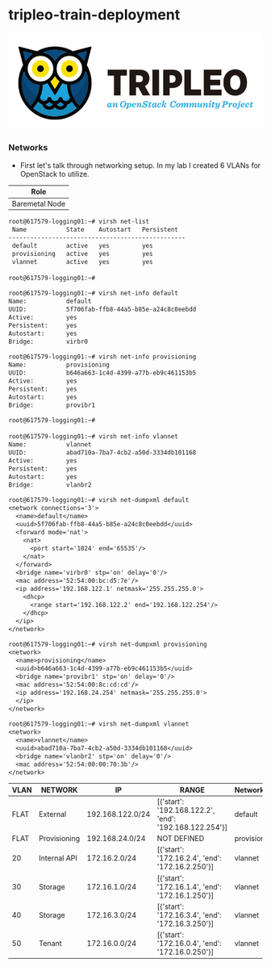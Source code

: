 # tripleo-train-deployment



![logo](https://github.com/NileshChandekar/tripleo-train-deployment/blob/main/tripleo.jpeg)


### Networks
* First let's talk through networking setup. In my lab I created 6 VLANs for OpenStack to utilize.

|Role|
|----|
|Baremetal Node|

```
root@617579-logging01:~# virsh net-list
 Name           State    Autostart   Persistent
-------------------------------------------------
 default        active   yes         yes
 provisioning   active   yes         yes
 vlannet        active   yes         yes

root@617579-logging01:~# 
```

```
root@617579-logging01:~# virsh net-info default
Name:           default
UUID:           5f706fab-ffb8-44a5-b85e-a24c8c0eebdd
Active:         yes
Persistent:     yes
Autostart:      yes
Bridge:         virbr0
```

```
root@617579-logging01:~# virsh net-info provisioning
Name:           provisioning
UUID:           b646a663-1c4d-4399-a77b-eb9c461153b5
Active:         yes
Persistent:     yes
Autostart:      yes
Bridge:         provibr1
```

```
root@617579-logging01:~# 

root@617579-logging01:~# virsh net-info vlannet
Name:           vlannet
UUID:           abad710a-7ba7-4cb2-a50d-3334db101168
Active:         yes
Persistent:     yes
Autostart:      yes
Bridge:         vlanbr2
```


```
root@617579-logging01:~# virsh net-dumpxml default
<network connections='3'>
  <name>default</name>
  <uuid>5f706fab-ffb8-44a5-b85e-a24c8c0eebdd</uuid>
  <forward mode='nat'>
    <nat>
      <port start='1024' end='65535'/>
    </nat>
  </forward>
  <bridge name='virbr0' stp='on' delay='0'/>
  <mac address='52:54:00:bc:d5:7e'/>
  <ip address='192.168.122.1' netmask='255.255.255.0'>
    <dhcp>
      <range start='192.168.122.2' end='192.168.122.254'/>
    </dhcp>
  </ip>
</network>
```

```
root@617579-logging01:~# virsh net-dumpxml provisioning
<network>
  <name>provisioning</name>
  <uuid>b646a663-1c4d-4399-a77b-eb9c461153b5</uuid>
  <bridge name='provibr1' stp='on' delay='0'/>
  <mac address='52:54:00:8c:cd:cd'/>
  <ip address='192.168.24.254' netmask='255.255.255.0'>
  </ip>
</network>
```

```
root@617579-logging01:~# virsh net-dumpxml vlannet
<network>
  <name>vlannet</name>
  <uuid>abad710a-7ba7-4cb2-a50d-3334db101168</uuid>
  <bridge name='vlanbr2' stp='on' delay='0'/>
  <mac address='52:54:00:00:70:3b'/>
</network>
```



|VLAN|NETWORK|IP|RANGE|NetworkInfo|Gateway|
|----|----|----|----|----|----|
|FLAT|External|192.168.122.0/24|[{'start': '192.168.122.2', 'end': '192.168.122.254'}]|default|192.168.122.1|
|FLAT|Provisioning|192.168.24.0/24|NOT DEFINED|provisioning|192.168.24.1|
|20|Internal API|172.16.2.0/24|[{'start': '172.16.2.4', 'end': '172.16.2.250'}]|vlannet|----|
|30|Storage|172.16.1.0/24|[{'start': '172.16.1.4', 'end': '172.16.1.250'}]|vlannet|----|
|40|Storage|172.16.3.0/24|[{'start': '172.16.3.4', 'end': '172.16.3.250'}]|vlannet|----|
|50|Tenant|172.16.0.0/24|[{'start': '172.16.0.4', 'end': '172.16.0.250'}]|vlannet|----|

